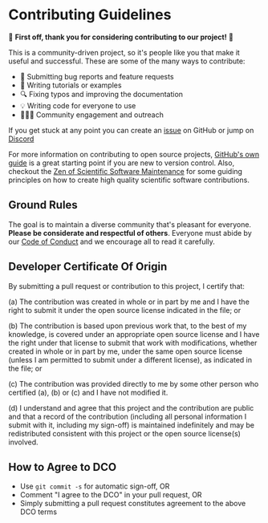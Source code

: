 # Contributing Guidelines

:tada: **First off, thank you for considering contributing to our project!** :tada:

This is a community-driven project, so it's people like you that make it useful and
successful. These are some of the many ways to contribute:

* :bug: Submitting bug reports and feature requests
* :memo: Writing tutorials or examples
* :mag: Fixing typos and improving the documentation
* :bulb: Writing code for everyone to use
* :people_holding_hands: Community engagement and outreach

If you get stuck at any point you can create an
[issue](https://github.com/RedDotRocket/AgentUp/issues) on GitHub
or jump on [Discord](https://discord.com/invite/pPcjYzGvbS)

For more information on contributing to open source projects,
[GitHub's own guide](https://opensource.guide/how-to-contribute)
is a great starting point if you are new to version control. Also, checkout the
[Zen of Scientific Software Maintenance](https://jrleeman.github.io/ScientificSoftwareMaintenance/)
for some guiding principles on how to create high quality scientific software
contributions.

## Ground Rules

The goal is to maintain a diverse community that's pleasant for everyone.
**Please be considerate and respectful of others**. Everyone must abide by our
[Code of Conduct](https://github.com/RedDotRocket/AgentUp/blob/main/CODE_OF_CONDUCT.md)
and we encourage all to read it carefully.

## Developer Certificate Of Origin

By submitting a pull request or contribution to this project, I certify that:


(a) The contribution was created in whole or in part by me and I
    have the right to submit it under the open source license
    indicated in the file; or

(b) The contribution is based upon previous work that, to the best
    of my knowledge, is covered under an appropriate open source
    license and I have the right under that license to submit that
    work with modifications, whether created in whole or in part
    by me, under the same open source license (unless I am
    permitted to submit under a different license), as indicated
    in the file; or

(c) The contribution was provided directly to me by some other
    person who certified (a), (b) or (c) and I have not modified
    it.

(d) I understand and agree that this project and the contribution
    are public and that a record of the contribution (including all
    personal information I submit with it, including my sign-off) is
    maintained indefinitely and may be redistributed consistent with
    this project or the open source license(s) involved.

## How to Agree to DCO

- Use `git commit -s` for automatic sign-off, OR  
- Comment "I agree to the DCO" in your pull request, OR
- Simply submitting a pull request constitutes agreement to the above DCO terms
